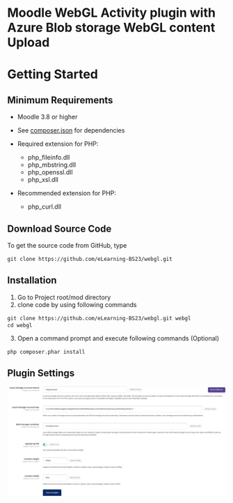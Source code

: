 # Moodle WebGL Activity plugin with Azure Blob storage WebGL content Upload


# Getting Started
## Minimum Requirements

* Moodle 3.8 or higher
* See [composer.json](composer.json) for dependencies
* Required extension for PHP:
  * php_fileinfo.dll
  * php_mbstring.dll
  * php_openssl.dll
  * php_xsl.dll

* Recommended extension for PHP:
  * php_curl.dll

## Download Source Code

To get the source code from GitHub, type

```
git clone https://github.com/eLearning-BS23/webgl.git
```

## Installation
1. Go to Project root/mod directory 
2. clone code by using following commands
```
git clone https://github.com/eLearning-BS23/webgl.git webgl
cd webgl

```
3. Open a command prompt and execute following commands (Optional) 
```
php composer.phar install
```

## Plugin Settings 
![img.png](img.png)
